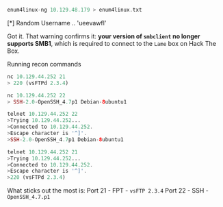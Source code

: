 
```php
enum4linux-ng 10.129.48.179 > enum4linux.txt
```
[*] Random Username .. 'ueevawfl'

Got it. That warning confirms it: **your version of `smbclient` no longer supports SMB1**, which is required to connect to the `Lame` box on Hack The Box.

Running recon commands

```php
nc 10.129.44.252 21
> 220 (vsFTPd 2.3.4)
```

```php
nc 10.129.44.252 22
> SSH-2.0-OpenSSH_4.7p1 Debian-8ubuntu1
```

```php
telnet 10.129.44.252 22
>Trying 10.129.44.252...
>Connected to 10.129.44.252.
>Escape character is '^]'.
>SSH-2.0-OpenSSH_4.7p1 Debian-8ubuntu1
```

```php
telnet 10.129.44.252 21
>Trying 10.129.44.252...
>Connected to 10.129.44.252.
>Escape character is '^]'.
>220 (vsFTPd 2.3.4)
```

What sticks out the most is:
Port 21 - FPT - `vsFTP 2.3.4`
Port 22 - SSH - `OpenSSH_4.7.p1`

